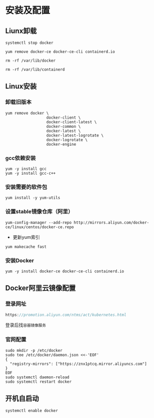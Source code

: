 # 安装及配置

## Liunx卸载

```shell
systemctl stop docker
```

```shell
yum remove docker-ce docker-ce-cli containerd.io
```

```
rm -rf /var/lib/docker
```

```
rm -rf /var/lib/containerd
```

## Linux安装

### 卸载旧版本

```shell
yum remove docker \
                  docker-client \
                  docker-client-latest \
                  docker-common \
                  docker-latest \
                  docker-latest-logrotate \
                  docker-logrotate \
                  docker-engine
```

### gcc依赖安装

```shell
yum -y install gcc
yum -y install gcc-c++
```

### 安装需要的软件包

```shell
yum install -y yum-utils
```

### 设置stable镜像仓库（阿里）

```shell
yum-config-manager --add-repo http://mirrors.aliyun.com/docker-ce/linux/centos/docker-ce.repo
```

+ 更新yum索引

```shell
yum makecache fast
```

### 安装Docker

```shell
yum -y install docker-ce docker-ce-cli containerd.io
```

## Docker阿里云镜像配置

### 登录网址

```java
https://promotion.aliyun.com/ntms/act/kubernetes.html
```

登录后找`容器镜像服务`

### 官网配置

```shell
sudo mkdir -p /etc/docker
sudo tee /etc/docker/daemon.json <<-'EOF'
{
  "registry-mirrors": ["https://znx1ptcq.mirror.aliyuncs.com"]
}
EOF
sudo systemctl daemon-reload
sudo systemctl restart docker
```

## 开机自启动

```shell
systemctl enable docker
```


